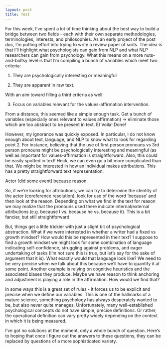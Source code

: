 ```yaml
---
layout: post
title: Test
---
```


For this week, I’ve spent a lot of time thinking about the best way to build a bridge between two fields - each with their own separate methodologies, terminologies, interests, and philosophies.  As an early project of the post doc, I’m putting effort into trying to write a review paper of sorts.  The idea is that I’ll highlight what psychologists can gain from NLP and what NLP researchers can gain from psychology.  What this means on a more nuts-and-boltsy level is that I’m compiling a bunch of variables which meet two criteria:

1.  They are psychologically interesting or meaningful

2.  They are apparent in raw text.

With an aim toward filling a third criteria as well:

3.  Focus on variables relevant for the values-affirmation intervention.

From a distance, this seemed like a simple enough task.  Get a bunch of variables (especially ones relevant to values affirmation) -> eliminate those which are too abstract to be present in text.  Et Voila!  Done!

However, my ignorance was quickly exposed.  In particular, I do not know enough about text, language, and NLP to know what to look for regarding point 2.  For instance, believing that the use of first person pronouns vs 3rd person pronouns might be psychologically interesting and meaningful (as well as important for values-affirmation is straightforward.  Also, this could be easily spotted in text!  Heck, we can even go a bit more complicated than that.  We might be interested in how an individual makes attributions.  This has a pretty straightforward text representation:  

Actor [did some event] because reason.

So, if we’re looking for attributions, we can try to determine the identity of the actor (coreference resolution), look for use of the word ‘because’ and then look at the reason.  Depending on what we find in the text for reason we may realize that the pronouns used there indicate internal/external attributions (e.g. because I vs. because he vs. because it).  This is a bit fancier, but still straightforward

But, things get a little trickier with just a slight bit of psychological abstraction.  What if we were interested in whether a writer had a fixed vs growth mindset?  How would this be represented in their text?  I suppose to find a growth mindset we might look for some combination of language indicating self-confidence, struggling against problems, and eager undertaking of tasks (I’m not sure this is true, but let’s say for the sake of argument that it is).  What exactly would that language look like?  We need to be very precise when we talk about this because we’ll have to quantify it at some point.  Another example is relying on cognitive heuristics and the associated biases they produce.  Maybe we have reason to think anchoring and adjustment is playing a role in the affirmation.  How would we find that?

In some ways this is a great set of rules - it forces us to be explicit and precise when we define our variables.  This is one of the hallmarks of a mature science, something psychology has always desperately wanted to be, but also never quite manages.  Unfortunately, many well-established psychological concepts do not have simple, precise definitions.  Or rather, the operational definition can vary pretty widely depending on the context in which it is being measured.

I’ve got no solutions at the moment, only a whole bunch of question.  Here’s to hoping that once I figure out the answers to these questions, they can be replaced by questions of a more sophisticated variety.